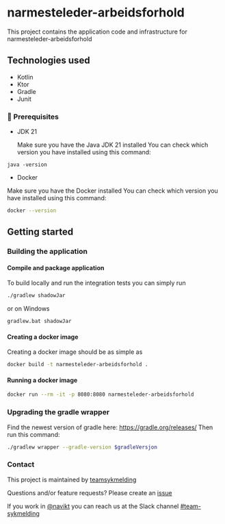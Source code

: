 # narmesteleder-arbeidsforhold
This project contains the application code and infrastructure for narmesteleder-arbeidsforhold

## Technologies used
* Kotlin
* Ktor
* Gradle
* Junit

### :scroll: Prerequisites
* JDK 21

  Make sure you have the Java JDK 21 installed
  You can check which version you have installed using this command:
``` shell
java -version
```

* Docker

Make sure you have the Docker installed
You can check which version you have installed using this command:
``` bash
docker --version
```

## Getting started
### Building the application
#### Compile and package application
To build locally and run the integration tests you can simply run 

``` bash
./gradlew shadowJar
``` 
or on Windows
``` bash
gradlew.bat shadowJar
``` 

#### Creating a docker image
Creating a docker image should be as simple as 
``` bash 
docker build -t narmesteleder-arbeidsforhold .
```

#### Running a docker image
``` bash 
docker run --rm -it -p 8080:8080 narmesteleder-arbeidsforhold
```

### Upgrading the gradle wrapper

Find the newest version of gradle here: https://gradle.org/releases/ Then run this command:

``` bash 
./gradlew wrapper --gradle-version $gradleVersjon
```

### Contact

This project is maintained by [teamsykmelding](CODEOWNERS)

Questions and/or feature requests? Please create an [issue](https://github.com/navikt/narmesteleder-arbeidsforhold/issues)

If you work in [@navikt](https://github.com/navikt) you can reach us at the Slack
channel [#team-sykmelding](https://nav-it.slack.com/archives/CMA3XV997)